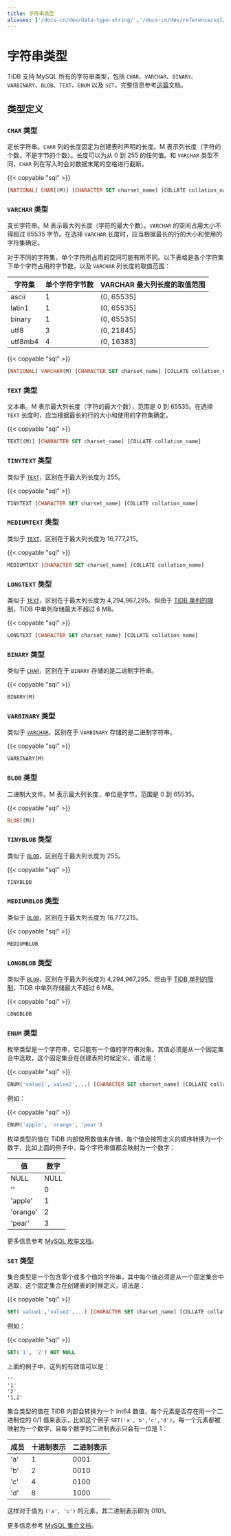 ```yaml
---
title: 字符串类型
aliases: ['/docs-cn/dev/data-type-string/','/docs-cn/dev/reference/sql/data-types/string/']
---
```


# 字符串类型

TiDB 支持 MySQL 所有的字符串类型，包括 `CHAR`、`VARCHAR`、`BINARY`、`VARBINARY`、`BLOB`、`TEXT`、`ENUM` 以及 `SET`，完整信息参考[这篇](https://dev.mysql.com/doc/refman/5.7/en/string-types.html)文档。

## 类型定义

### `CHAR` 类型

定长字符串。`CHAR` 列的长度固定为创建表时声明的长度。M 表示列长度（字符的个数，不是字节的个数）。长度可以为从 0 到 255 的任何值。和 `VARCHAR` 类型不同，`CHAR` 列在写入时会对数据末尾的空格进行截断。

{{< copyable "sql" >}}

```sql
[NATIONAL] CHAR[(M)] [CHARACTER SET charset_name] [COLLATE collation_name]
```

### `VARCHAR` 类型

变长字符串。M 表示最大列长度（字符的最大个数）。`VARCHAR` 的空间占用大小不得超过 65535 字节。在选择 `VARCHAR` 长度时，应当根据最长的行的大小和使用的字符集确定。

对于不同的字符集，单个字符所占用的空间可能有所不同。以下表格是各个字符集下单个字符占用的字节数，以及 `VARCHAR` 列长度的取值范围：

| 字符集 | 单个字符字节数 | VARCHAR 最大列长度的取值范围 |
| ----- | ---- | ---- |
| ascii | 1 | (0, 65535] |
| latin1 | 1 | (0, 65535] |
| binary | 1 | (0, 65535] |
| utf8 | 3 | (0, 21845] |
| utf8mb4 | 4 | (0, 16383] |

{{< copyable "sql" >}}

```sql
[NATIONAL] VARCHAR(M) [CHARACTER SET charset_name] [COLLATE collation_name]
```

### `TEXT` 类型

文本串。M 表示最大列长度（字符的最大个数），范围是 0 到 65535。在选择 `TEXT` 长度时，应当根据最长的行的大小和使用的字符集确定。

{{< copyable "sql" >}}

```sql
TEXT[(M)] [CHARACTER SET charset_name] [COLLATE collation_name]
```

### `TINYTEXT` 类型

类似于 [`TEXT`](#text-类型)，区别在于最大列长度为 255。

{{< copyable "sql" >}}

```sql
TINYTEXT [CHARACTER SET charset_name] [COLLATE collation_name]
```

### `MEDIUMTEXT` 类型

类似于 [`TEXT`](#text-类型)，区别在于最大列长度为 16,777,215。

{{< copyable "sql" >}}

```sql
MEDIUMTEXT [CHARACTER SET charset_name] [COLLATE collation_name]
```

### `LONGTEXT` 类型

类似于 [`TEXT`](#text-类型)，区别在于最大列长度为 4,294,967,295。但由于 [TiDB 单列的限制](/tidb-limitations.md#单列的限制)，TiDB 中单列存储最大不超过 6 MB。

{{< copyable "sql" >}}

```sql
LONGTEXT [CHARACTER SET charset_name] [COLLATE collation_name]
```

### `BINARY` 类型

类似于 [`CHAR`](#char-类型)，区别在于 `BINARY` 存储的是二进制字符串。

{{< copyable "sql" >}}

```sql
BINARY(M)
```

### `VARBINARY` 类型

类似于 [`VARCHAR`](#varchar-类型)，区别在于 `VARBINARY` 存储的是二进制字符串。

{{< copyable "sql" >}}

```sql
VARBINARY(M)
```

### `BLOB` 类型

二进制大文件。M 表示最大列长度，单位是字节，范围是 0 到 65535。

{{< copyable "sql" >}}

```sql
BLOB[(M)]
```

### `TINYBLOB` 类型

类似于 [`BLOB`](#blob-类型)，区别在于最大列长度为 255。

{{< copyable "sql" >}}

```sql
TINYBLOB
```

### `MEDIUMBLOB` 类型

类似于 [`BLOB`](#blob-类型)，区别在于最大列长度为 16,777,215。

{{< copyable "sql" >}}

```sql
MEDIUMBLOB
```

### `LONGBLOB` 类型

类似于 [`BLOB`](#blob-类型)，区别在于最大列长度为 4,294,967,295。但由于 [TiDB 单列的限制](/tidb-limitations.md#单列的限制)，TiDB 中单列存储最大不超过 6 MB。

{{< copyable "sql" >}}

```sql
LONGBLOB
```

### `ENUM` 类型

枚举类型是一个字符串，它只能有一个值的字符串对象。其值必须是从一个固定集合中选取，这个固定集合在创建表的时候定义，语法是：

{{< copyable "sql" >}}

```sql
ENUM('value1','value2',...) [CHARACTER SET charset_name] [COLLATE collation_name]
```

例如：

{{< copyable "sql" >}}

```sql
ENUM('apple', 'orange', 'pear')
```

枚举类型的值在 TiDB 内部使用数值来存储，每个值会按照定义的顺序转换为一个数字，比如上面的例子中，每个字符串值都会映射为一个数字：

| 值 | 数字 |
| ---- | ---- |
| NULL  | NULL |
| '' | 0 |
| 'apple' | 1 |
| 'orange' | 2 |
| 'pear' | 3 |

更多信息参考 [MySQL 枚举文档](https://dev.mysql.com/doc/refman/5.7/en/enum.html)。

### `SET` 类型

集合类型是一个包含零个或多个值的字符串，其中每个值必须是从一个固定集合中选取，这个固定集合在创建表的时候定义，语法是：

{{< copyable "sql" >}}

```sql
SET('value1','value2',...) [CHARACTER SET charset_name] [COLLATE collation_name]
```

例如：

{{< copyable "sql" >}}

```sql
SET('1', '2') NOT NULL
```

上面的例子中，这列的有效值可以是：

```
''
'1'
'2'
'1,2'
```

集合类型的值在 TiDB 内部会转换为一个 Int64 数值，每个元素是否存在用一个二进制位的 0/1 值来表示，比如这个例子 `SET('a','b','c','d')`，每一个元素都被映射为一个数字，且每个数字的二进制表示只会有一位是 1：

| 成员 | 十进制表示 | 二进制表示 |
| ---- | ---- | ------ |
| 'a'  | 1 | 0001 |
| 'b' | 2 | 0010 |
| 'c' | 4 | 0100 |
| 'd' | 8 | 1000 |

这样对于值为 `('a', 'c')` 的元素，其二进制表示即为 0101。

更多信息参考 [MySQL 集合文档](https://dev.mysql.com/doc/refman/5.7/en/set.html)。
